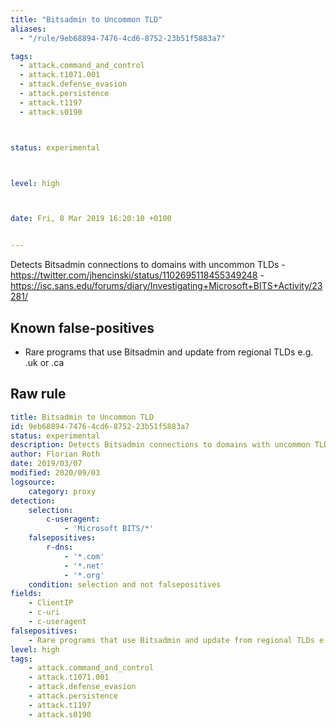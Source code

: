 ```yaml
---
title: "Bitsadmin to Uncommon TLD"
aliases:
  - "/rule/9eb68894-7476-4cd6-8752-23b51f5883a7"

tags:
  - attack.command_and_control
  - attack.t1071.001
  - attack.defense_evasion
  - attack.persistence
  - attack.t1197
  - attack.s0190



status: experimental



level: high



date: Fri, 8 Mar 2019 16:20:10 +0100


---
```


Detects Bitsadmin connections to domains with uncommon TLDs - https://twitter.com/jhencinski/status/1102695118455349248 - https://isc.sans.edu/forums/diary/Investigating+Microsoft+BITS+Activity/23281/

<!--more-->


## Known false-positives

* Rare programs that use Bitsadmin and update from regional TLDs e.g. .uk or .ca




## Raw rule
```yaml
title: Bitsadmin to Uncommon TLD
id: 9eb68894-7476-4cd6-8752-23b51f5883a7
status: experimental
description: Detects Bitsadmin connections to domains with uncommon TLDs - https://twitter.com/jhencinski/status/1102695118455349248 - https://isc.sans.edu/forums/diary/Investigating+Microsoft+BITS+Activity/23281/
author: Florian Roth
date: 2019/03/07
modified: 2020/09/03
logsource:
    category: proxy
detection:
    selection:
        c-useragent:
            - 'Microsoft BITS/*'
    falsepositives:
        r-dns:
            - '*.com' 
            - '*.net' 
            - '*.org' 
    condition: selection and not falsepositives
fields:
    - ClientIP
    - c-uri
    - c-useragent
falsepositives:
    - Rare programs that use Bitsadmin and update from regional TLDs e.g. .uk or .ca
level: high
tags:
    - attack.command_and_control
    - attack.t1071.001
    - attack.defense_evasion
    - attack.persistence
    - attack.t1197
    - attack.s0190
```
